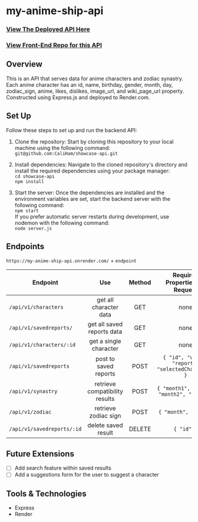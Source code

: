# my-anime-ship-api
### [View The Deployed API Here](https://my-anime-ship-api.onrender.com)
### [View Front-End Repo for this API](https://github.com/CaliHam/my-anime-ship)
## Overview

This is an API that serves data for anime characters and zodiac synastry. Each anime character has an id, name, birthday, gender, month, day, zodiac_sign, anime, likes, dislikes, image_url, and wiki_page_url property. Constructed using Express.js and deployed to Render.com. 

## Set Up
Follow these steps to set up and run the backend API:

1. Clone the repository: Start by cloning this repository to your local machine using the following command:  
`git@github.com:CaliHam/showcase-api.git`

2. Install dependencies: Navigate to the cloned repository's directory and install the required dependencies using your package manager:  
`cd showcase-api`  
`npm install`

3. Start the server: Once the dependencies are installed and the environment variables are set, start the backend server with the following command:  
`npm start`    
If you prefer automatic server restarts during development, use nodemon with the following command:  
`node server.js`

## Endpoints

`https://my-anime-ship-api.onrender.com/` + `endpoint`

  |             Endpoint              |              Use             |   Method   |  Required Properties for Request |
  |-----------------------------------|:----------------------------:|:----------:|:--------------------------------:|
  |       `/api/v1/characters`         |      get all character data      |    GET     |               none               |
  | `/api/v1/savedreports/`              |  get all saved reports data  |    GET     |               none               |
  |       `/api/v1/characters/:id`        |      get a single character      |    GET     |               none               |
|       `/api/v1/savedreports`        |      post to saved reports      |    POST     |`{ "id", "user", "report", "selectedCharacter" }`|
| `/api/v1/synastry`                | retrieve compatibility results |    POST    | `{ "month1", "day1", "month2", "day2" }`|
| `/api/v1/zodiac`                  | retrieve zodiac sign          |    POST    | `{ "month", "day" }`|
| `/api/v1/savedreports/:id`        | delete saved result           |    DELETE  | `{ "id" }`|

## Future Extensions
 - [ ] Add search feature within saved results
 - [ ] Add a suggestions form for the user to suggest a character
 
## Tools & Technologies
 - Express
 - Render